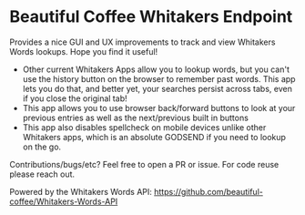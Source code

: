 # Beautiful Coffee Whitakers Endpoint

Provides a nice GUI and UX improvements to track and view Whitakers Words lookups. Hope you find it useful!
 - Other current Whitakers Apps allow you to lookup words, but you can't use the history button on the browser to remember past words. This app lets you do that, and better yet, your searches persist across tabs, even if you close the original tab!
 - This app allows you to use browser back/forward buttons to look at your previous entries as well as the next/previous built in buttons
 - This app also disables spellcheck on mobile devices unlike other Whitakers apps, which is an absolute GODSEND if you need to lookup on the go.

Contributions/bugs/etc? Feel free to open a PR or issue. For code reuse please reach out.

Powered by the Whitakers Words API: https://github.com/beautiful-coffee/Whitakers-Words-API